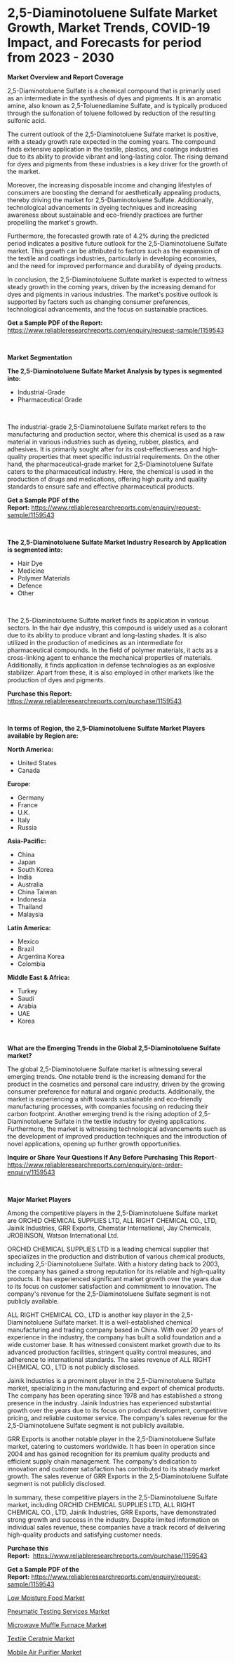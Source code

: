 <p><h1>2,5-Diaminotoluene Sulfate Market Growth, Market Trends, COVID-19 Impact, and Forecasts for period from 2023 - 2030</h1></p><p><strong>Market Overview and Report Coverage</strong></p>
<p><p>2,5-Diaminotoluene Sulfate is a chemical compound that is primarily used as an intermediate in the synthesis of dyes and pigments. It is an aromatic amine, also known as 2,5-Toluenediamine Sulfate, and is typically produced through the sulfonation of toluene followed by reduction of the resulting sulfonic acid.</p><p>The current outlook of the 2,5-Diaminotoluene Sulfate market is positive, with a steady growth rate expected in the coming years. The compound finds extensive application in the textile, plastics, and coatings industries due to its ability to provide vibrant and long-lasting color. The rising demand for dyes and pigments from these industries is a key driver for the growth of the market.</p><p>Moreover, the increasing disposable income and changing lifestyles of consumers are boosting the demand for aesthetically appealing products, thereby driving the market for 2,5-Diaminotoluene Sulfate. Additionally, technological advancements in dyeing techniques and increasing awareness about sustainable and eco-friendly practices are further propelling the market's growth.</p><p>Furthermore, the forecasted growth rate of 4.2% during the predicted period indicates a positive future outlook for the 2,5-Diaminotoluene Sulfate market. This growth can be attributed to factors such as the expansion of the textile and coatings industries, particularly in developing economies, and the need for improved performance and durability of dyeing products.</p><p>In conclusion, the 2,5-Diaminotoluene Sulfate market is expected to witness steady growth in the coming years, driven by the increasing demand for dyes and pigments in various industries. The market's positive outlook is supported by factors such as changing consumer preferences, technological advancements, and the focus on sustainable practices.</p></p>
<p><strong>Get a Sample PDF of the Report:</strong> <a href="https://www.reliableresearchreports.com/enquiry/request-sample/1159543">https://www.reliableresearchreports.com/enquiry/request-sample/1159543</a></p>
<p>&nbsp;</p>
<p><strong>Market Segmentation</strong></p>
<p><strong>The 2,5-Diaminotoluene Sulfate Market Analysis by types is segmented into:</strong></p>
<p><ul><li>Industrial-Grade</li><li>Pharmaceutical Grade</li></ul></p>
<p>&nbsp;</p>
<p><p>The industrial-grade 2,5-Diaminotoluene Sulfate market refers to the manufacturing and production sector, where this chemical is used as a raw material in various industries such as dyeing, rubber, plastics, and adhesives. It is primarily sought after for its cost-effectiveness and high-quality properties that meet specific industrial requirements. On the other hand, the pharmaceutical-grade market for 2,5-Diaminotoluene Sulfate caters to the pharmaceutical industry. Here, the chemical is used in the production of drugs and medications, offering high purity and quality standards to ensure safe and effective pharmaceutical products.</p></p>
<p><strong>Get a Sample PDF of the Report:</strong>&nbsp;<a href="https://www.reliableresearchreports.com/enquiry/request-sample/1159543">https://www.reliableresearchreports.com/enquiry/request-sample/1159543</a></p>
<p>&nbsp;</p>
<p><strong>The 2,5-Diaminotoluene Sulfate Market Industry Research by Application is segmented into:</strong></p>
<p><ul><li>Hair Dye</li><li>Medicine</li><li>Polymer Materials</li><li>Defence</li><li>Other</li></ul></p>
<p>&nbsp;</p>
<p><p>The 2,5-Diaminotoluene Sulfate market finds its application in various sectors. In the hair dye industry, this compound is widely used as a colorant due to its ability to produce vibrant and long-lasting shades. It is also utilized in the production of medicines as an intermediate for pharmaceutical compounds. In the field of polymer materials, it acts as a cross-linking agent to enhance the mechanical properties of materials. Additionally, it finds application in defense technologies as an explosive stabilizer. Apart from these, it is also employed in other markets like the production of dyes and pigments.</p></p>
<p><strong>Purchase this Report:</strong>&nbsp; <a href="https://www.reliableresearchreports.com/purchase/1159543">https://www.reliableresearchreports.com/purchase/1159543</a></p>
<p>&nbsp;</p>
<p><strong>In terms of Region, the 2,5-Diaminotoluene Sulfate Market Players available by Region are:</strong></p>
<p>
    <p> <strong> North America: </strong>
        <ul>
            <li>United States</li>
            <li>Canada</li>
        </ul>
        </p> 
    <p> <strong> Europe: </strong>
        <ul>
            <li>Germany</li>
            <li>France</li>
            <li>U.K.</li>
            <li>Italy</li>
            <li>Russia</li>
        </ul>
        </p> 
    <p> <strong> Asia-Pacific: </strong>
        <ul>
            <li>China</li>
            <li>Japan</li>
            <li>South Korea</li>
            <li>India</li>
            <li>Australia</li>
            <li>China Taiwan</li>
            <li>Indonesia</li>
            <li>Thailand</li>
            <li>Malaysia</li>
        </ul>
        </p> 
    <p> <strong> Latin America: </strong>
        <ul>
            <li>Mexico</li>
            <li>Brazil</li>
            <li>Argentina Korea</li>
            <li>Colombia</li>
        </ul>
        </p> 
    <p> <strong> Middle East & Africa: </strong>
        <ul>
            <li>Turkey</li>
            <li>Saudi</li>
            <li>Arabia</li>
            <li>UAE</li>
            <li>Korea</li>
        </ul>
    </p>
    </p>
<p>&nbsp;</p>
<p><strong>What are the Emerging Trends in the Global 2,5-Diaminotoluene Sulfate market?</strong></p>
<p><p>The global 2,5-Diaminotoluene Sulfate market is witnessing several emerging trends. One notable trend is the increasing demand for the product in the cosmetics and personal care industry, driven by the growing consumer preference for natural and organic products. Additionally, the market is experiencing a shift towards sustainable and eco-friendly manufacturing processes, with companies focusing on reducing their carbon footprint. Another emerging trend is the rising adoption of 2,5-Diaminotoluene Sulfate in the textile industry for dyeing applications. Furthermore, the market is witnessing technological advancements such as the development of improved production techniques and the introduction of novel applications, opening up further growth opportunities.</p></p>
<p><strong>Inquire or Share Your Questions If Any Before Purchasing This Report</strong>- <a href="https://www.reliableresearchreports.com/enquiry/pre-order-enquiry/1159543">https://www.reliableresearchreports.com/enquiry/pre-order-enquiry/1159543</a></p>
<p>&nbsp;</p>
<p><strong>Major Market Players</strong></p>
<p><p>Among the competitive players in the 2,5-Diaminotoluene Sulfate market are ORCHID CHEMICAL SUPPLIES LTD, ALL RIGHT CHEMICAL CO., LTD, Jainik Industries, GRR Exports, Chemstar International, Jay Chemicals, JROBINSON, Watson International Ltd.</p><p>ORCHID CHEMICAL SUPPLIES LTD is a leading chemical supplier that specializes in the production and distribution of various chemical products, including 2,5-Diaminotoluene Sulfate. With a history dating back to 2003, the company has gained a strong reputation for its reliable and high-quality products. It has experienced significant market growth over the years due to its focus on customer satisfaction and commitment to innovation. The company's revenue for the 2,5-Diaminotoluene Sulfate segment is not publicly available.</p><p>ALL RIGHT CHEMICAL CO., LTD is another key player in the 2,5-Diaminotoluene Sulfate market. It is a well-established chemical manufacturing and trading company based in China. With over 20 years of experience in the industry, the company has built a solid foundation and a wide customer base. It has witnessed consistent market growth due to its advanced production facilities, stringent quality control measures, and adherence to international standards. The sales revenue of ALL RIGHT CHEMICAL CO., LTD is not publicly disclosed.</p><p>Jainik Industries is a prominent player in the 2,5-Diaminotoluene Sulfate market, specializing in the manufacturing and export of chemical products. The company has been operating since 1978 and has established a strong presence in the industry. Jainik Industries has experienced substantial growth over the years due to its focus on product development, competitive pricing, and reliable customer service. The company's sales revenue for the 2,5-Diaminotoluene Sulfate segment is not publicly available.</p><p>GRR Exports is another notable player in the 2,5-Diaminotoluene Sulfate market, catering to customers worldwide. It has been in operation since 2004 and has gained recognition for its premium quality products and efficient supply chain management. The company's dedication to innovation and customer satisfaction has contributed to its steady market growth. The sales revenue of GRR Exports in the 2,5-Diaminotoluene Sulfate segment is not publicly disclosed.</p><p>In summary, these competitive players in the 2,5-Diaminotoluene Sulfate market, including ORCHID CHEMICAL SUPPLIES LTD, ALL RIGHT CHEMICAL CO., LTD, Jainik Industries, GRR Exports, have demonstrated strong growth and success in the industry. Despite limited information on individual sales revenue, these companies have a track record of delivering high-quality products and satisfying customer needs.</p></p>
<p><strong>Purchase this Report:</strong>&nbsp;&nbsp;<a href="https://www.reliableresearchreports.com/purchase/1159543">https://www.reliableresearchreports.com/purchase/1159543</a></p>
<p></p>
<p><strong>Get a Sample PDF of the Report:</strong>&nbsp;<a href="https://www.reliableresearchreports.com/enquiry/request-sample/1159543">https://www.reliableresearchreports.com/enquiry/request-sample/1159543</a></p>
<p><p><a href="https://www.linkedin.com/pulse/low-moisture-food-market-research-report-provides-thorough-wgoye/">Low Moisture Food Market</a></p><p><a href="https://github.com/rexevange/Market-Research-Report-List-1/blob/main/pneumatic-testing-services-market.md">Pneumatic Testing Services Market</a></p><p><a href="https://medium.com/@akshatsharma12/microwave-muffle-furnace-market-size-growth-forecast-2023-2030-847bab12c476">Microwave Muffle Furnace Market</a></p><p><a href="https://github.com/FassouRP/Market-Research-Report-List-1/blob/main/textile-ceratnie-market.md">Textile Ceratnie Market</a></p><p><a href="https://medium.com/@santosdicki2023/mobile-air-purifier-market-size-growth-forecast-2023-2030-aa03ee98a5d0">Mobile Air Purifier Market</a></p></p>